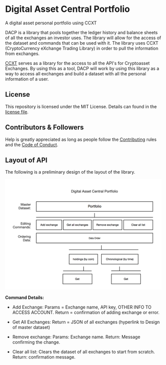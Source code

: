 # Digital Asset Central Portfolio
A digital asset personal portfolio using CCXT

DACP is a library that pools together the ledger history and balance sheets of all the exchanges an
investor uses. The library will allow for the access of the dataset and commands that can be used
with it. The library uses CCXT (CryptoCurrency eXchange Trading Library) in order to pull the
information from exchanges.

[CCXT](https://github.com/ccxt/ccxt) serves as a library for the access to all the API's for Cryptoasset Exchanges. By using this as a tool, DACP will work by using this library as a way to access all exchanges and build a
dataset with all the personal information of a user.

## License

This repository is licensed under the MIT License. Details can found in the [license file](https://github.com/Pyeskyhigh/DACP/blob/master/LICENSE).

## Contributors & Followers

Help is greatly appreciated as long as people follow the [Contributing]() rules and the [Code of
Conduct](https://github.com/Pyeskyhigh/DACP/blob/master/CODE_OF_CONDUCT.md).


## Layout of API

The following is a preliminary design of the layout of the library.

![picture](./misc/Preliminary-plan-for-Library.png)

**Command Details:**

* Add Exchange:
    Params = Exchange name, API key, OTHER INFO TO ACCESS ACCOUNT.
    Return = confirmation of adding exchange or error.

* Get All Exchanges:
    Return = JSON of all exchanges (hyperlink to Design of master dataset)

* Remove exchange:
    Params: Exchange name.
    Return: Message confirming the change.

* Clear all list: Clears the dataset of all exchanges to start from scratch.
    Return: confirmation message.
